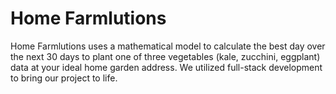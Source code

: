 # Home Farmlutions
Home Farmlutions uses a mathematical model to calculate the best day over the next 30 days to plant one of three vegetables (kale, zucchini, eggplant) data at your ideal home garden address. We utilized full-stack development to bring our project to life.
